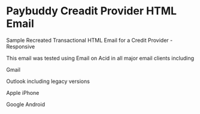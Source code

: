 # Paybuddy Creadit Provider HTML Email

Sample Recreated Transactional HTML Email for a Credit Provider - Responsive

This email was tested using Email on Acid in all major email clients including

Gmail

Outlook including legacy versions

Apple iPhone

Google Android

